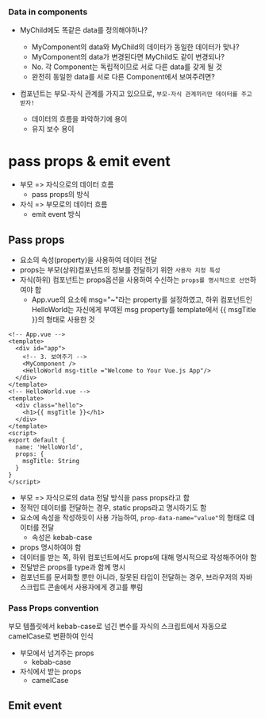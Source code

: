 ### Data in components
- MyChild에도 똑같은 data를 정의해야하나?
    - MyComponent의 data와 MyChild의 데이터가 동일한 데이터가 맞나?
    - MyComponent의 data가 변경된다면 MyChild도 같이 변경되나?
    - No. 각 Component는 독립적이므로 서로 다른 data를 갖게 될 것
    - 완전히 동일한 data를 서로 다른 Component에서 보여주려면? 

- 컴포넌트는 부모-자식 관계를 가지고 있으므로, `부모-자식 관계끼리만 데이터를 주고 받자!` 
    - 데이터의 흐름을 파악하기에 용이
    - 유지 보수 용이

# pass props & emit event
- 부모 => 자식으로의 데이터 흐름
    - pass props의 방식
- 자식 => 부모로의 데이터 흐름
    - emit event 방식


## Pass props 
- 요소의 속성(property)을 사용하여 데이터 전달
- props는 부모(상위)컴포넌트의 정보를 전달하기 위한 `사용자 지정 특성`
- 자식(하위) 컴포넌트는 props옵션을 사용하여 수신하는 `props를 명시적으로 선언`하여야 함
    - App.vue의 <HelloWorld/>요소에 msg="~"라는 property를 설정하였고, 하위 컴포넌트인 HelloWorld는 자신에게 부여된 msg property를 template에서 {{ msgTitle }}의 형태로 사용한 것
```vue
<!-- App.vue -->
<template>
  <div id="app">
    <!-- 3. 보여주기 -->
    <MyComponent />
    <HelloWorld msg-title ="Welcome to Your Vue.js App"/>
  </div>
</template>
<!-- HelloWorld.vue -->
<template>
  <div class="hello">
    <h1>{{ msgTitle }}</h1>
  </div>
</template>
<script>
export default {
  name: 'HelloWorld',
  props: {
    msgTitle: String
  }
}
</script>   
```
- 부모 => 자식으로의 data 전달 방식을 pass props라고 함
- 정적인 데이터를 전달하는 경우, static props라고 명시하기도 함
- 요소에 속성을 작성하듯이 사용 가능하여, `prop-data-name="value"`의 형태로 데이터를 전달  
  - 속성은 kebab-case
- props 명시하여야 함
- 데이터를 받는 쪽, 하위 컴포넌트에서도 props에 대해 명시적으로 작성해주어야 함
- 전달받은 props를 type과 함께 명시
- 컴포넌트를 문서화할 뿐만 아니라, 잘못된 타입이 전달하는 경우, 브라우저의 자바스크립트 콘솔에서 사용자에게 경고를 뿌림

### Pass Props convention  
부모 템플릿에서 kebab-case로 넘긴 변수를 자식의 스크립트에서 자동으로 camelCase로 변환하여 인식
- 부모에서 넘겨주는 props
  - kebab-case
- 자식에서 받는 props
  - camelCase

 
## Emit event